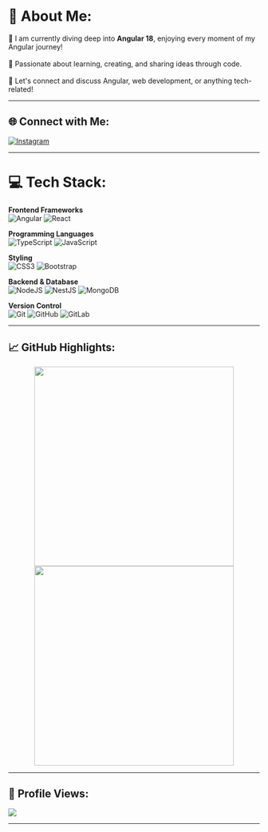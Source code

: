 # 💫 About Me:
🚀 I am currently diving deep into **Angular 18**, enjoying every moment of my Angular journey!<br>  
🌱 Passionate about learning, creating, and sharing ideas through code.<br>  
💬 Let's connect and discuss Angular, web development, or anything tech-related!

---

## 🌐 Connect with Me:
[![Instagram](https://img.shields.io/badge/Instagram-%23E4405F.svg?style=for-the-badge&logo=Instagram&logoColor=white)](https://instagram.com/shubham.londhe63) 

---

# 💻 Tech Stack:
**Frontend Frameworks**  
![Angular](https://img.shields.io/badge/angular-%23DD0031.svg?style=for-the-badge&logo=angular&logoColor=white) ![React](https://img.shields.io/badge/react-%2320232a.svg?style=for-the-badge&logo=react&logoColor=%2361DAFB)

**Programming Languages**  
![TypeScript](https://img.shields.io/badge/typescript-%23007ACC.svg?style=for-the-badge&logo=typescript&logoColor=white) ![JavaScript](https://img.shields.io/badge/javascript-%23323330.svg?style=for-the-badge&logo=javascript&logoColor=%23F7DF1E)

**Styling**  
![CSS3](https://img.shields.io/badge/css3-%231572B6.svg?style=for-the-badge&logo=css3&logoColor=white) ![Bootstrap](https://img.shields.io/badge/bootstrap-%238511FA.svg?style=for-the-badge&logo=bootstrap&logoColor=white)

**Backend & Database**  
![NodeJS](https://img.shields.io/badge/node.js-6DA55F?style=for-the-badge&logo=node.js&logoColor=white) ![NestJS](https://img.shields.io/badge/nestjs-%23E0234E.svg?style=for-the-badge&logo=nestjs&logoColor=white) ![MongoDB](https://img.shields.io/badge/MongoDB-%234ea94b.svg?style=for-the-badge&logo=mongodb&logoColor=white)

**Version Control**  
![Git](https://img.shields.io/badge/git-%23F05033.svg?style=for-the-badge&logo=git&logoColor=white) ![GitHub](https://img.shields.io/badge/github-%23121011.svg?style=for-the-badge&logo=github&logoColor=white) ![GitLab](https://img.shields.io/badge/gitlab-%23181717.svg?style=for-the-badge&logo=gitlab&logoColor=white)

---

## 📈 GitHub Highlights:
<div align="center">
  <img src="https://github-readme-stats.vercel.app/api?username=shubhamlondhe63&theme=radical&hide_border=true&show_icons=true" width="400px"/>
  <img src="https://github-readme-streak-stats.herokuapp.com/?user=shubhamlondhe63&theme=radical&hide_border=true" width="400px"/>
</div>  

---

## 🚀 Profile Views:
[![](https://visitcount.itsvg.in/api?id=shubhamlondhe63&icon=0&color=6)](https://visitcount.itsvg.in)

---

